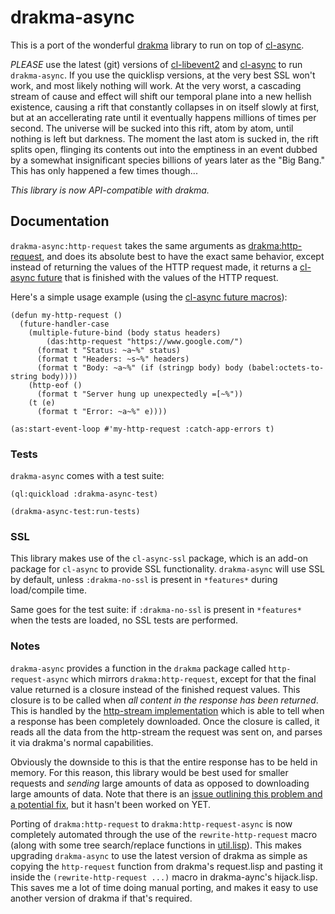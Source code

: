 drakma-async
============
This is a port of the wonderful [drakma](http://weitz.de/drakma/) library to run
on top of [cl-async](https://github.com/orthecreedence/cl-async).

*PLEASE* use the latest (git) versions of [cl-libevent2](/orthecreedence/cl-libevent2)
and [cl-async](/orthecreedence/cl-async) to run `drakma-async`. If you use the
quicklisp versions, at the very best SSL won't work, and most likely nothing
will work. At the very worst, a cascading stream of cause and effect will shift
our temporal plane into a new hellish existence, causing a rift that constantly
collapses in on itself slowly at first, but at an accellerating rate until it 
eventually happens millions of times per second. The universe will be sucked
into this rift, atom by atom, until nothing is left but darkness. The moment the
last atom is sucked in, the rift splits open, flinging its contents out into the
emptiness in an event dubbed by a somewhat insignificant species billions of
years later as the "Big Bang." This has only happened a few times though...

*This library is now API-compatible with drakma.*

Documentation
-------------
`drakma-async:http-request` takes the same arguments as [drakma:http-request](http://weitz.de/drakma/#http-request),
and does its absolute best to have the exact same behavior, except instead of
returning the values of the HTTP request made, it returns a [cl-async future](http://orthecreedence.github.com/cl-async/future)
that is finished with the values of the HTTP request.

Here's a simple usage example (using the [cl-async future macros](http://orthecreedence.github.com/cl-async/future#nicer-syntax)):

```common-lisp
(defun my-http-request ()
  (future-handler-case
    (multiple-future-bind (body status headers)
        (das:http-request "https://www.google.com/")
      (format t "Status: ~a~%" status)
      (format t "Headers: ~s~%" headers)
      (format t "Body: ~a~%" (if (stringp body) body (babel:octets-to-string body))))
    (http-eof ()
      (format t "Server hung up unexpectedly =[~%"))
    (t (e)
      (format t "Error: ~a~%" e))))

(as:start-event-loop #'my-http-request :catch-app-errors t)
```

### Tests
`drakma-async` comes with a test suite:

```common-lisp
(ql:quickload :drakma-async-test)

(drakma-async-test:run-tests)
```

### SSL
This library makes use of the `cl-async-ssl` package, which is an add-on package
for `cl-async` to provide SSL functionality. `drakma-async` will use SSL by
default, unless `:drakma-no-ssl` is present in `*features*` during load/compile
time.

Same goes for the test suite: if `:drakma-no-ssl` is present in `*features*`
when the tests are loaded, no SSL tests are performed.

### Notes
`drakma-async` provides a function in the `drakma` package called `http-request-async`
which mirrors `drakma:http-request`, except for that the final value returned is
a closure instead of the finished request values. This closure is to be called
when *all content in the response has been returned*. This is handled by the
[http-stream implementation](https://github.com/orthecreedence/drakma-async/blob/master/http-stream.lisp)
which is able to tell when a response has been completely downloaded. Once the
closure is called, it reads all the data from the http-stream the request was
sent on, and parses it via drakma's normal capabilities.

Obviously the downside to this is that the entire response has to be held in
memory. For this reason, this library would be best used for smaller requests
and *sending* large amounts of data as opposed to downloading large amounts of
data. Note that there is an [issue outlining this problem and a potential fix](/orthecreedence/drakma-async/issues/5),
but it hasn't been worked on YET.

Porting of `drakma:http-request` to `drakma:http-request-async` is now completely
automated through the use of the `rewrite-http-request` macro (along with some
tree search/replace functions in [util.lisp](https://github.com/orthecreedence/drakma-async/blob/master/util.lisp)).
This makes upgrading `drakma-async` to use the latest version of drakma as
simple as copying the `http-request` function from drakma's request.lisp and
pasting it inside the `(rewrite-http-request ...)` macro in drakma-aync's
hijack.lisp. This saves me a lot of time doing manual porting, and makes it
easy to use another version of drakma if that's required.
